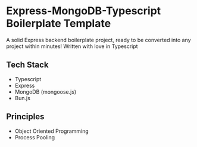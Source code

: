 # Express-MongoDB-Typescript Boilerplate Template

A solid Express backend boilerplate project, ready to be converted into any project within minutes! Written with love in Typescript

## Tech Stack
- Typescript
- Express
- MongoDB (mongoose.js)
- Bun.js

## Principles
- Object Oriented Programming
- Process Pooling